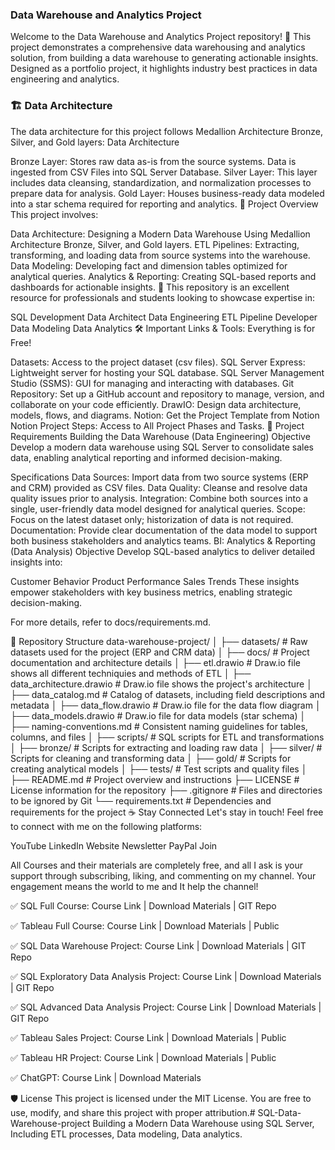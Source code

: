 ### Data Warehouse and Analytics Project
Welcome to the Data Warehouse and Analytics Project repository! 🚀
This project demonstrates a comprehensive data warehousing and analytics solution, from building a data warehouse to generating actionable insights. Designed as a portfolio project, it highlights industry best practices in data engineering and analytics.

### 🏗️ Data Architecture
The data architecture for this project follows Medallion Architecture Bronze, Silver, and Gold layers: Data Architecture

Bronze Layer: Stores raw data as-is from the source systems. Data is ingested from CSV Files into SQL Server Database.
Silver Layer: This layer includes data cleansing, standardization, and normalization processes to prepare data for analysis.
Gold Layer: Houses business-ready data modeled into a star schema required for reporting and analytics.
📖 Project Overview
This project involves:

Data Architecture: Designing a Modern Data Warehouse Using Medallion Architecture Bronze, Silver, and Gold layers.
ETL Pipelines: Extracting, transforming, and loading data from source systems into the warehouse.
Data Modeling: Developing fact and dimension tables optimized for analytical queries.
Analytics & Reporting: Creating SQL-based reports and dashboards for actionable insights.
🎯 This repository is an excellent resource for professionals and students looking to showcase expertise in:

SQL Development
Data Architect
Data Engineering
ETL Pipeline Developer
Data Modeling
Data Analytics
🛠️ Important Links & Tools:
Everything is for Free!

Datasets: Access to the project dataset (csv files).
SQL Server Express: Lightweight server for hosting your SQL database.
SQL Server Management Studio (SSMS): GUI for managing and interacting with databases.
Git Repository: Set up a GitHub account and repository to manage, version, and collaborate on your code efficiently.
DrawIO: Design data architecture, models, flows, and diagrams.
Notion: Get the Project Template from Notion
Notion Project Steps: Access to All Project Phases and Tasks.
🚀 Project Requirements
Building the Data Warehouse (Data Engineering)
Objective
Develop a modern data warehouse using SQL Server to consolidate sales data, enabling analytical reporting and informed decision-making.

Specifications
Data Sources: Import data from two source systems (ERP and CRM) provided as CSV files.
Data Quality: Cleanse and resolve data quality issues prior to analysis.
Integration: Combine both sources into a single, user-friendly data model designed for analytical queries.
Scope: Focus on the latest dataset only; historization of data is not required.
Documentation: Provide clear documentation of the data model to support both business stakeholders and analytics teams.
BI: Analytics & Reporting (Data Analysis)
Objective
Develop SQL-based analytics to deliver detailed insights into:

Customer Behavior
Product Performance
Sales Trends
These insights empower stakeholders with key business metrics, enabling strategic decision-making.

For more details, refer to docs/requirements.md.

📂 Repository Structure
data-warehouse-project/
│
├── datasets/                           # Raw datasets used for the project (ERP and CRM data)
│
├── docs/                               # Project documentation and architecture details
│   ├── etl.drawio                      # Draw.io file shows all different techniquies and methods of ETL
│   ├── data_architecture.drawio        # Draw.io file shows the project's architecture
│   ├── data_catalog.md                 # Catalog of datasets, including field descriptions and metadata
│   ├── data_flow.drawio                # Draw.io file for the data flow diagram
│   ├── data_models.drawio              # Draw.io file for data models (star schema)
│   ├── naming-conventions.md           # Consistent naming guidelines for tables, columns, and files
│
├── scripts/                            # SQL scripts for ETL and transformations
│   ├── bronze/                         # Scripts for extracting and loading raw data
│   ├── silver/                         # Scripts for cleaning and transforming data
│   ├── gold/                           # Scripts for creating analytical models
│
├── tests/                              # Test scripts and quality files
│
├── README.md                           # Project overview and instructions
├── LICENSE                             # License information for the repository
├── .gitignore                          # Files and directories to be ignored by Git
└── requirements.txt                    # Dependencies and requirements for the project
☕ Stay Connected
Let's stay in touch! Feel free to connect with me on the following platforms:

YouTube LinkedIn Website Newsletter PayPal Join

All Courses and their materials are completely free, and all I ask is your support through subscribing, liking, and commenting on my channel. Your engagement means the world to me and It help the channel!

✅ SQL Full Course: Course Link | Download Materials | GIT Repo

✅ Tableau Full Course: Course Link | Download Materials | Public

✅ SQL Data Warehouse Project: Course Link | Download Materials | GIT Repo

✅ SQL Exploratory Data Analysis Project: Course Link | Download Materials | GIT Repo

✅ SQL Advanced Data Analysis Project: Course Link | Download Materials | GIT Repo

✅ Tableau Sales Project: Course Link | Download Materials | Public

✅ Tableau HR Project: Course Link | Download Materials | Public

✅ ChatGPT: Course Link | Download Materials

🛡️ License
This project is licensed under the MIT License. You are free to use, modify, and share this project with proper attribution.# SQL-Data-Warehouse-project
Building a Modern Data Warehouse using SQL Server, Including ETL processes, Data modeling, Data analytics.
